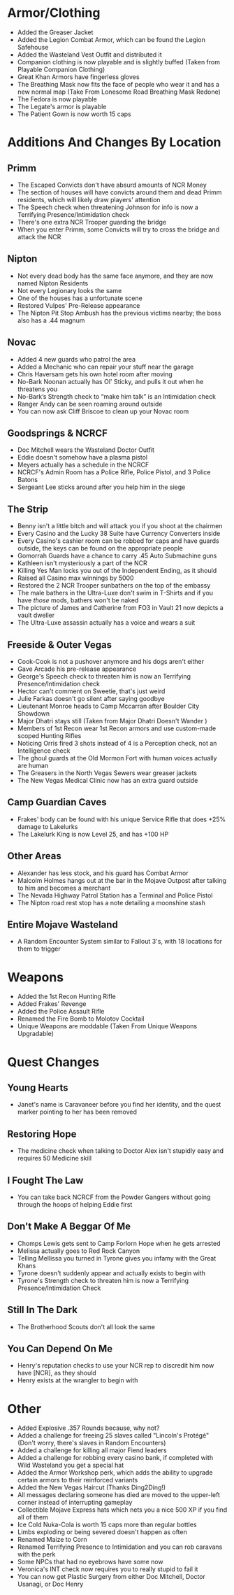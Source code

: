 # Armor/Clothing
 - Added the Greaser Jacket
 - Added the Legion Combat Armor, which can be found the Legion Safehouse
 - Added the Wasteland Vest Outfit and distributed it
 - Companion clothing is now playable and is slightly buffed (Taken from Playable Companion Clothing﻿)
 - Great Khan Armors have fingerless gloves
 - The Breathing Mask now fits the face of people who wear it and has a new normal map (Take From Lonesome Road Breathing Mask Redone)
 - The Fedora is now playable
 - The Legate's armor is playable
 - The Patient Gown is now worth 15 caps

# Additions And Changes By Location
 
## Primm
 - The Escaped Convicts don't have absurd amounts of NCR Money
 - The section of houses will have convicts around them and dead Primm residents, which will likely draw players' attention
 - The Speech check when threatening Johnson for info is now a Terrifying Presence/Intimidation check
 - There's one extra NCR Trooper guarding the bridge
 - When you enter Primm, some Convicts will try to cross the bridge and attack the NCR

## Nipton
 - Not every dead body has the same face anymore, and they are now named Nipton Residents
 - Not every Legionary looks the same
 - One of the houses has a unfortunate scene
 - Restored Vulpes' Pre-Release appearance
 - The Nipton Pit Stop Ambush has the previous victims nearby; the boss also has a .44 magnum

## Novac
 - Added 4 new guards who patrol the area
 - Added a Mechanic who can repair your stuff near the garage
 - Chris Haversam gets his own hotel room after moving
 - No-Bark Noonan actually has Ol' Sticky, and pulls it out when he threatens you
 - No-Bark’s Strength check to “make him talk” is an Intimidation check
 - Ranger Andy can be seen roaming around outside
 - You can now ask Cliff Briscoe to clean up your Novac room
 
## Goodsprings & NCRCF
 - Doc Mitchell wears the Wasteland Doctor Outfit
 - Eddie doesn't somehow have a plasma pistol
 - Meyers actually has a schedule in the NCRCF
 - NCRCF's Admin Room has a Police Rifle, Police Pistol, and 3 Police Batons
 - Sergeant Lee sticks around after you help him in the siege

## The Strip
 - Benny isn't a little bitch and will attack you if you shoot at the chairmen
 - Every Casino and the Lucky 38 Suite have Currency Converters inside
 - Every Casino's cashier room can be robbed for caps and have guards outside, the keys can be found on the appropriate people
 - Gomorrah Guards have a chance to carry .45 Auto Submachine guns
 - Kathleen isn't mysteriously a part of the NCR
 - Killing Yes Man locks you out of the Independent Ending, as it should
 - Raised all Casino max winnings by 5000
 - Restored the 2 NCR Trooper sunbathers on the top of the embassy
 - The male bathers in the Ultra-Luxe don't swim in T-Shirts and if you have _those_ mods, bathers won't be naked
 - The picture of James and Catherine from FO3 in Vault 21 now depicts a vault dweller
 - The Ultra-Luxe assassin actually has a voice and wears a suit
 
## Freeside & Outer Vegas
 - Cook-Cook is not a pushover anymore and his dogs aren't either
 - Gave Arcade his pre-release appearance
 - George's Speech check to threaten him is now an Terrifying Presence/Intimidation check
 - Hector can't comment on Sweetie, that's just weird
 - Julie Farkas doesn't go silent after saying goodbye
 - Lieutenant Monroe heads to Camp Mccarran after Boulder City Showdown
 - Major Dhatri stays still (Taken from Major Dhatri Doesn't Wander )
 - Members of 1st Recon wear 1st Recon armors and use custom-made scoped Hunting Rifles
 - Noticing Orris fired 3 shots instead of 4 is a Perception check, not an Intelligence check
 - The ghoul guards at the Old Mormon Fort with human voices actually are human
 - The Greasers in the North Vegas Sewers wear greaser jackets
 - The New Vegas Medical Clinic now has an extra guard outside
 
## Camp Guardian Caves
 - Frakes' body can be found with his unique Service Rifle that does +25% damage to Lakelurks
 - The Lakelurk King is now Level 25, and has +100 HP

## Other Areas
 - Alexander has less stock, and his guard has Combat Armor
 - Malcolm Holmes hangs out at the bar in the Mojave Outpost after talking to him and becomes a merchant
 - The Nevada Highway Patrol Station has a Terminal and Police Pistol
 - The Nipton road rest stop has a note detailing a moonshine stash
 
## Entire Mojave Wasteland
 - A Random Encounter System similar to Fallout 3's, with 18 locations for them to trigger

# Weapons
 - Added the 1st Recon Hunting Rifle
 - Added Frakes' Revenge
 - Added the Police Assault Rifle
 - Renamed the Fire Bomb to Molotov Cocktail
 - Unique Weapons are moddable (Taken From Unique Weapons Upgradable)

# Quest Changes

## Young Hearts
 - Janet's name is Caravaneer before you find her identity, and the quest marker pointing to her has been removed
 
## Restoring Hope
 - The medicine check when talking to Doctor Alex isn't stupidly easy and requires 50 Medicine skill
  
## I Fought The Law
 - You can take back NCRCF from the Powder Gangers without going through the hoops of helping Eddie first
  
## Don't Make A Beggar Of Me
 - Chomps Lewis gets sent to Camp Forlorn Hope when he gets arrested
 - Melissa actually goes to Red Rock Canyon
 - Telling Mellissa you turned in Tyrone gives you infamy with the Great Khans
 - Tyrone doesn't suddenly appear and actually exists to begin with
 - Tyrone's Strength check to threaten him is now a Terrifying Presence/Intimidation Check
  
## Still In The Dark
 - The Brotherhood Scouts don't all look the same
 
## You Can Depend On Me
 - Henry's reputation checks to use your NCR rep to discredit him now have [NCR], as they should
 - Henry exists at the wrangler to begin with

# Other
- Added Explosive .357 Rounds because, why not?
- Added a challenge for freeing 25 slaves called "Lincoln's Protégé" (Don't worry, there's slaves in Random Encounters)
- Added a challenge for killing all major Fiend leaders
- Added a challenge for robbing every casino bank, if completed with Wild Wasteland you get a special hat
- Added the Armor Workshop perk, which adds the ability to upgrade certain armors to their reinforced variants
- Added the New Vegas Haircut (Thanks Ding2Ding!)
- All messages declaring someone has died are moved to the upper-left corner instead of interrupting gameplay
- Collectible Mojave Express hats which nets you a nice 500 XP if you find all of them
- Ice Cold Nuka-Cola is worth 15 caps more than regular bottles
- Limbs exploding or being severed doesn't happen as often
- Renamed Maize to Corn
- Renamed Terrifying Presence to Intimidation and you can rob caravans with the perk
- Some NPCs that had no eyebrows have some now
- Veronica's INT check now requires you to really stupid to fail it
- You can now get Plastic Surgery from either Doc Mitchell, Doctor Usanagi, or Doc Henry
